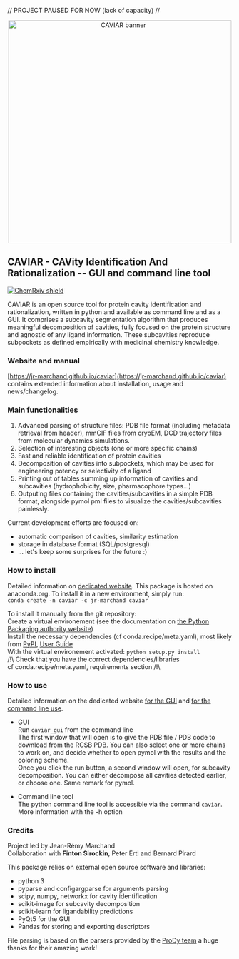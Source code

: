 // PROJECT PAUSED FOR NOW (lack of capacity) //

<p align="center">
	<img src="https://github.com/jr-marchand/caviar/blob/master/docs/assets/toc.png" alt="CAVIAR banner" width="500"/>
</p>

## CAVIAR - CAVity Identification And Rationalization -- GUI and command line tool

[![ChemRxiv shield](https://img.shields.io/badge/ChemRxiv-10.26434%2Fchemrxiv.12806819-red)](https://doi.org/10.26434/chemrxiv.12806819)


CAVIAR is an open source tool for protein cavity identification and rationalization, written in python and available as command line and as a GUI. It comprises a subcavity segmentation algorithm that produces meaningful decomposition of cavities, fully focused on the protein structure and agnostic of any ligand information. These subcavities reproduce subpockets as defined empirically with medicinal chemistry knowledge.

### Website and manual

[https://jr-marchand.github.io/caviar](https://jr-marchand.github.io/caviar) contains extended information about installation, usage and news/changelog.   


### Main functionalities

1. Advanced parsing of structure files: PDB file format (including metadata retrieval from header), mmCIF files from cryoEM, DCD trajectory files from molecular dynamics simulations.
2. Selection of interesting objects (one or more specific chains)
3. Fast and reliable identification of protein cavities
4. Decomposition of cavities into subpockets, which may be used for engineering potency or selectivity of a ligand
5. Printing out of tables summing up information of cavities and subcavities (hydrophobicity, size, pharmacophore types...)
6. Outputing files containing the cavities/subcavities in a simple PDB format, alongside pymol pml files to visualize the cavities/subcavities painlessly.

Current development efforts are focused on:  
 - automatic comparison of cavities, similarity estimation  
 - storage in database format (SQL/postgresql)  
 - ... let's keep some surprises for the future :)  

### How to install

Detailed information on [dedicated website](https://jr-marchand.github.io/caviar/using-caviar/installation).
This package is hosted on anaconda.org. To install it in a new environment, simply run:  
```conda create -n caviar -c jr-marchand caviar```  

To install it manually from the git repository:   
Create a virtual environement (see the documentation on [the Python Packaging authority website](https://packaging.python.org/guides/installing-using-pip-and-virtual-environments/))  
Install the necessary dependencies (cf conda.recipe/meta.yaml), most likely from [PyPI](https://pypi.org/), [User Guide](https://packaging.python.org/)  
With the virtual environement activated: ```python setup.py install```   
/!\ Check that you have the correct dependencies/libraries  
cf conda.recipe/meta.yaml, requirements section /!\  

### How to use

Detailed information on the dedicated website [for the GUI](https://jr-marchand.github.io/caviar/using-caviar/caviar-gui) and [for the command line use](https://jr-marchand.github.io/caviar/using-caviar/caviar-cmdline).

- GUI  
Run ```caviar_gui``` from the command line  
The first window that will open is to give the PDB file / PDB code to download from the RCSB PDB. You can also select one or more chains to work on, and decide whether to open pymol with the results and the coloring scheme.  
Once you click the run button, a second window will open, for subcavity decomposition. You can either decompose all cavities detected earlier, or choose one. Same remark for pymol.  
  
- Command line tool  
The python command line tool is accessible via the command ```caviar```. More information with the -h option  

### Credits

Project led by Jean-Rémy Marchand  
Collaboration with **Finton Sirockin**, Peter Ertl and Bernard Pirard  


This package relies on external open source software and libraries:  
* python 3   
* pyparse and configargparse for arguments parsing  
* scipy, numpy, networkx for cavity identification  
* scikit-image for subcavity decomposition  
* scikit-learn for ligandability predictions  
* PyQt5 for the GUI   
* Pandas for storing and exporting descriptors  

File parsing is based on the parsers provided by the [ProDy team](https://github.com/prody/ProDy) a huge thanks for their amazing work!
